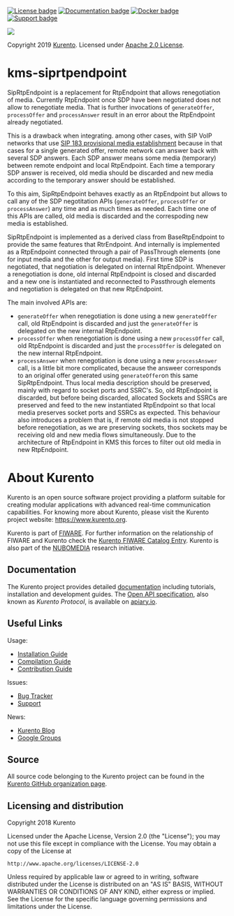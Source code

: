 [![License badge](https://img.shields.io/badge/license-Apache2-orange.svg)](http://www.apache.org/licenses/LICENSE-2.0)
[![Documentation badge](https://readthedocs.org/projects/fiware-orion/badge/?version=latest)](https://doc-kurento.readthedocs.io)
[![Docker badge](https://img.shields.io/docker/pulls/fiware/orion.svg)](https://hub.docker.com/r/fiware/stream-oriented-kurento/)
[![Support badge]( https://img.shields.io/badge/support-sof-yellowgreen.svg)](https://stackoverflow.com/questions/tagged/kurento)

[![][KurentoImage]][Kurento]

Copyright 2019 [Kurento]. Licensed under [Apache 2.0 License].

[Kurento]: https://kurento.org
[KurentoImage]: https://secure.gravatar.com/avatar/21a2a12c56b2a91c8918d5779f1778bf?s=120
[Apache 2.0 License]: http://www.apache.org/licenses/LICENSE-2.0



kms-siprtpendpoint
=======================

SipRtpEndpoint is a replacement for RtpEndpoint that allows renegotiation of media. Currently RtpEndpoint once SDP have been negotiated 
does not allow to renegotiate media. That is further invocations of `generateOffer`, `processOffer` and `processAnswer` result in an error about the RtpEndpoint already negotiated.

This is a drawback when integrating. among other cases, with SIP VoIP networks that use [SIP 183 provisional media establishment](https://tools.ietf.org/html/draft-ietf-sip-183-00) because in that cases for a single generated offer, remote network can answer back with several SDP answers. Each SDP answer means some media (temporary) between remote endpoint and local RtpEndpoint. Each time a temporary SDP answer is received, old media should be discarded and new media according to the temporary answer should be established.

To this aim, SipRtpEndpoint behaves exactly as an RtpEndpoint but allows to call any of the SDP negotitation APIs (`generateOffer`, `processOffer` or `processAnswer`) any time and as much times as needed. Each time one of this APIs are called, old media is discarded and the correspoding new media is established.

SipRtpEndpoint is implemented as a derived class from BaseRtpEndpoint to provide the same features that RtrEndpoint. And internally is implemented as a RtpEndpoint connected through a pair of PassThrough elements (one for input media and the other for output media). First time SDP is negotiated, that negotiation is delegated on internal RtpEndpoint. Whenever a renegotiation is done, old internal RtpEndpoint is closed and discarded and a new one is instantiated and reconnected to Passthrough elements and negotiation is delegated on that new RtpEndpoint.

The main involved APIs are:
* `generateOffer` when renegotiation is done using a new `generateOffer` call, old RtpEndpoint is discarded and just the `generateOffer` is delegated on the new internal RtpEndpoint.
* `processOffer` when renegotiation is done using a new `processOffer` call, old RtpEndpoint is discarded and just the `processOffer` is delegated on the new internal RtpEndpoint.
* `processAnswer` when renegotiation is done using a new `processAnswer` call, is a little bit more complicated, because the answeer corresponds to an original offer generated using `generateOffer`on this same SipRtpEndpoint. Thus local media description should be preserved, mainly with regard to socket ports and SSRC's. So, old RtpEndpoint is discarded, but before being discarded, allocated Sockets and SSRCs are preserved and feed to the new instantiated RtpEndpoint so that local media preserves socket ports and SSRCs as expected. This behaviour also introduces a problem that is, if remote old media is not stopped before renegotiation, as we are preserving sockets, thos sockets may be receiving old and new media flows simultaneously. Due to the architecture of RtpEndpoint in KMS this forces to filter out old media in new RtpEndpoint.
  
  



About Kurento
=============

Kurento is an open source software project providing a platform suitable for creating modular applications with advanced real-time communication capabilities. For knowing more about Kurento, please visit the Kurento project website: https://www.kurento.org.

Kurento is part of [FIWARE]. For further information on the relationship of FIWARE and Kurento check the [Kurento FIWARE Catalog Entry]. Kurento is also part of the [NUBOMEDIA] research initiative.

[FIWARE]: http://www.fiware.org
[Kurento FIWARE Catalog Entry]: http://catalogue.fiware.org/enablers/stream-oriented-kurento
[NUBOMEDIA]: http://www.nubomedia.eu



Documentation
-------------

The Kurento project provides detailed [documentation] including tutorials, installation and development guides. The [Open API specification], also known as *Kurento Protocol*, is available on [apiary.io].

[documentation]: https://www.kurento.org/documentation
[Open API specification]: http://kurento.github.io/doc-kurento/
[apiary.io]: http://docs.streamoriented.apiary.io/



Useful Links
------------

Usage:

* [Installation Guide](http://doc-kurento.readthedocs.io/en/stable/user/installation.html)
* [Compilation Guide](http://doc-kurento.readthedocs.io/en/stable/dev/dev_guide.html#developing-kms)
* [Contribution Guide](http://doc-kurento.readthedocs.io/en/stable/project/contribute.html)

Issues:

* [Bug Tracker](https://github.com/Kurento/bugtracker/issues)
* [Support](http://doc-kurento.readthedocs.io/en/stable/user/support.html)

News:

* [Kurento Blog](https://www.kurento.org/blog)
* [Google Groups](https://groups.google.com/forum/#!forum/kurento)



Source
------

All source code belonging to the Kurento project can be found in the [Kurento GitHub organization page].

[Kurento GitHub organization page]: https://github.com/Kurento



Licensing and distribution
--------------------------

Copyright 2018 Kurento

Licensed under the Apache License, Version 2.0 (the "License");
you may not use this file except in compliance with the License.
You may obtain a copy of the License at

    http://www.apache.org/licenses/LICENSE-2.0

Unless required by applicable law or agreed to in writing, software
distributed under the License is distributed on an "AS IS" BASIS,
WITHOUT WARRANTIES OR CONDITIONS OF ANY KIND, either express or implied.
See the License for the specific language governing permissions and
limitations under the License.
